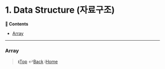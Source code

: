 # 1. Data Structure (자료구조)
**:book: Contents**
* [Array](#array)

---

### Array
> :arrow_double_up:[Top](#1-data-structure)   :leftwards_arrow_with_hook:[Back](https://github.com/wnsur1234/CS-TIL#CS)   :information_source:[Home](https://github.com/wnsur1234/CS-TIL)

